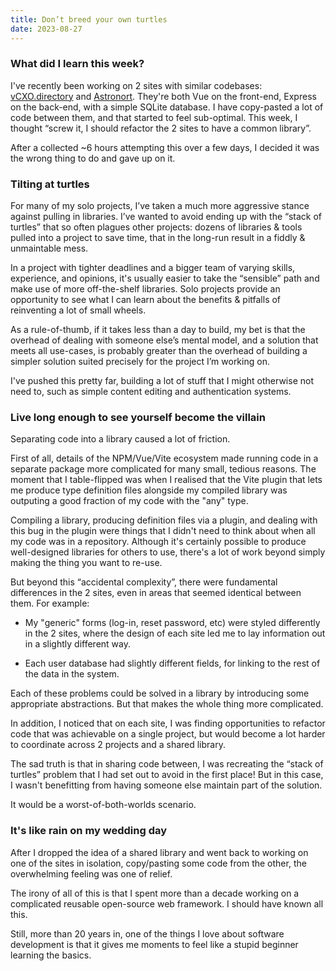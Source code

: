 ```yaml
---
title: Don’t breed your own turtles
date: 2023-08-27
---
```


### What did I learn this week?

I've recently been working on 2 sites with similar codebases:
[vCXO.directory](https://vcxo.directory) and [Astronort](https://astronort.com). They're both Vue on
the front-end, Express on the back-end, with a simple SQLite database. I have copy-pasted a lot of
code between them, and that started to feel sub-optimal. This week, I thought “screw it, I should
refactor the 2 sites to have a common library”.

After a collected ~6 hours attempting this over a few days, I decided it was the wrong thing to do
and gave up on it.

### Tilting at turtles

For many of my solo projects, I’ve taken a much more aggressive stance against pulling in libraries.
I’ve wanted to avoid ending up with the “stack of turtles” that so often plagues other projects:
dozens of libraries & tools pulled into a project to save time, that in the long-run result in a
fiddly & unmaintable mess.

In a project with tighter deadlines and a bigger team of varying skills, experience, and opinions,
it's usually easier to take the “sensible” path and make use of more off-the-shelf libraries. Solo
projects provide an opportunity to see what I can learn about the benefits & pitfalls of reinventing
a lot of small wheels.

As a rule-of-thumb, if it takes less than a day to build, my bet is that the overhead of dealing
with someone else’s mental model, and a solution that meets all use-cases, is probably greater than
the overhead of building a simpler solution suited precisely for the project I’m working on.

I've pushed this pretty far, building a lot of stuff that I might otherwise not need to, such as
simple content editing and authentication systems.

### Live long enough to see yourself become the villain

Separating code into a library caused a lot of friction.

First of all, details of the NPM/Vue/Vite ecosystem made running code in a separate package more
complicated for many small, tedious reasons. The moment that I table-flipped was when I realised
that the Vite plugin that lets me produce type definition files alongside my compiled library was
outputing a good fraction of my code with the "any" type.

Compiling a library, producing definition files via a plugin, and dealing with this bug in the
plugin were things that I didn't need to think about when all my code was in a repository. Although
it's certainly possible to produce well-designed libraries for others to use, there's a lot of work
beyond simply making the thing you want to re-use.

But beyond this “accidental complexity”, there were fundamental differences in the 2 sites, even in
areas that seemed identical between them. For example:

- My "generic" forms (log-in, reset password, etc) were styled differently in the 2 sites, where the
  design of each site led me to lay information out in a slightly different way.

- Each user database had slightly different fields, for linking to the rest of the data in the
  system.

Each of these problems could be solved in a library by introducing some appropriate abstractions.
But that makes the whole thing more complicated.

In addition, I noticed that on each site, I was finding opportunities to refactor code that was
achievable on a single project, but would become a lot harder to coordinate across 2 projects and a
shared library.

The sad truth is that in sharing code between, I was recreating the “stack of turtles” problem that
I had set out to avoid in the first place! But in this case, I wasn't benefitting from having
someone else maintain part of the solution.

It would be a worst-of-both-worlds scenario.

### It's like rain on my wedding day

After I dropped the idea of a shared library and went back to working on one of the sites in
isolation, copy/pasting some code from the other, the overwhelming feeling was one of relief.

The irony of all of this is that I spent more than a decade working on a complicated reusable
open-source web framework. I should have known all this.

Still, more than 20 years in, one of the things I love about software development is that it gives
me moments to feel like a stupid beginner learning the basics.
